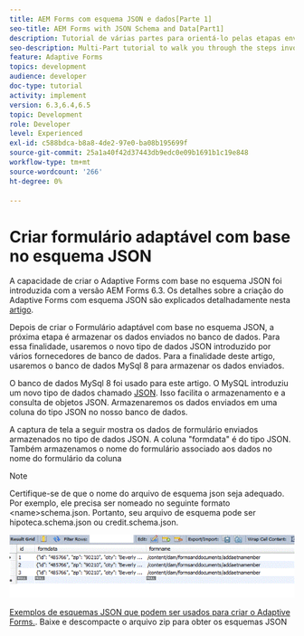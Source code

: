 ```yaml
---
title: AEM Forms com esquema JSON e dados[Parte 1]
seo-title: AEM Forms with JSON Schema and Data[Part1]
description: Tutorial de várias partes para orientá-lo pelas etapas envolvidas na criação do formulário adaptável com esquema JSON e consulta dos dados enviados.
seo-description: Multi-Part tutorial to walk you through the steps involved in creating Adaptive Form with JSON schema and querying the submitted data.
feature: Adaptive Forms
topics: development
audience: developer
doc-type: tutorial
activity: implement
version: 6.3,6.4,6.5
topic: Development
role: Developer
level: Experienced
exl-id: c588bdca-b8a8-4de2-97e0-ba08b195699f
source-git-commit: 25a1a40f42d37443db9edc0e09b1691b1c19e848
workflow-type: tm+mt
source-wordcount: '266'
ht-degree: 0%

---
```


# Criar formulário adaptável com base no esquema JSON


A capacidade de criar o Adaptive Forms com base no esquema JSON foi introduzida com a versão AEM Forms 6.3. Os detalhes sobre a criação do Adaptive Forms com esquema JSON são explicados detalhadamente nesta [artigo](https://experienceleague.adobe.com/docs/experience-manager-65/forms/adaptive-forms-advanced-authoring/adaptive-form-json-schema-form-model.html).

Depois de criar o Formulário adaptável com base no esquema JSON, a próxima etapa é armazenar os dados enviados no banco de dados. Para essa finalidade, usaremos o novo tipo de dados JSON introduzido por vários fornecedores de banco de dados. Para a finalidade deste artigo, usaremos o banco de dados MySql 8 para armazenar os dados enviados.

O banco de dados MySql 8 foi usado para este artigo. O MySQL introduziu um novo tipo de dados chamado [JSON](https://dev.mysql.com/doc/refman/8.0/en/json.html). Isso facilita o armazenamento e a consulta de objetos JSON. Armazenaremos os dados enviados em uma coluna do tipo JSON no nosso banco de dados.

A captura de tela a seguir mostra os dados de formulário enviados armazenados no tipo de dados JSON. A coluna &quot;formdata&quot; é do tipo JSON. Também armazenamos o nome do formulário associado aos dados no nome do formulário da coluna

>[!NOTE]
>
>Certifique-se de que o nome do arquivo de esquema json seja adequado. Por exemplo, ele precisa ser nomeado no seguinte formato &lt;name>schema.json. Portanto, seu arquivo de esquema pode ser hipoteca.schema.json ou credit.schema.json.


![armazenamento de dados](assets/datastored.gif)


[Exemplos de esquemas JSON que podem ser usados para criar o Adaptive Forms.](assets/samplejsonschemas.zip). Baixe e descompacte o arquivo zip para obter os esquemas JSON

